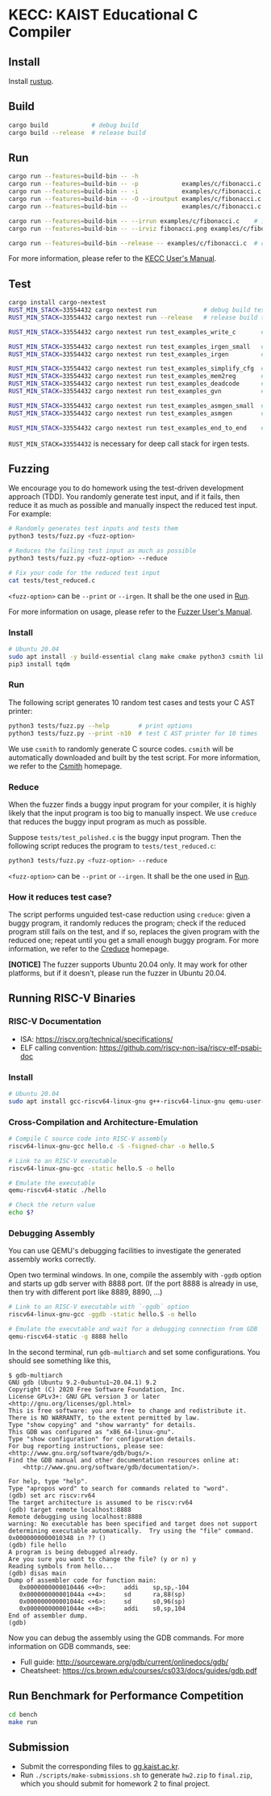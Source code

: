 # KECC: KAIST Educational C Compiler

## Install

Install [rustup](https://rustup.rs/).


## Build

```sh
cargo build            # debug build
cargo build --release  # release build
```


## Run

```sh
cargo run --features=build-bin -- -h                                     # print options
cargo run --features=build-bin -- -p            examples/c/fibonacci.c   # parse
cargo run --features=build-bin -- -i            examples/c/fibonacci.c   # irgen
cargo run --features=build-bin -- -O --iroutput examples/c/fibonacci.c   # optimize
cargo run --features=build-bin --               examples/c/fibonacci.c   # compile

cargo run --features=build-bin -- --irrun examples/c/fibonacci.c    # interprets the IR
cargo run --features=build-bin -- --irviz fibonacci.png examples/c/fibonacci.c    # visualizes the IR

cargo run --features=build-bin --release -- examples/c/fibonacci.c  # compile with release build
```

For more information, please refer to the [KECC User's Manual](bin/README.md).


## Test

```sh
cargo install cargo-nextest
RUST_MIN_STACK=33554432 cargo nextest run             # debug build test
RUST_MIN_STACK=33554432 cargo nextest run --release   # release build test

RUST_MIN_STACK=33554432 cargo nextest run test_examples_write_c       # run write_c test

RUST_MIN_STACK=33554432 cargo nextest run test_examples_irgen_small   # run irgen test using a small subset of examples
RUST_MIN_STACK=33554432 cargo nextest run test_examples_irgen         # run irgen test

RUST_MIN_STACK=33554432 cargo nextest run test_examples_simplify_cfg  # run simplify_cfg test
RUST_MIN_STACK=33554432 cargo nextest run test_examples_mem2reg       # run mem2reg test
RUST_MIN_STACK=33554432 cargo nextest run test_examples_deadcode      # run deadcode test
RUST_MIN_STACK=33554432 cargo nextest run test_examples_gvn           # run gvn test

RUST_MIN_STACK=33554432 cargo nextest run test_examples_asmgen_small  # run asmgen test using a small subset of examples
RUST_MIN_STACK=33554432 cargo nextest run test_examples_asmgen        # run asmgen test

RUST_MIN_STACK=33554432 cargo nextest run test_examples_end_to_end    # run irgen, optimize and asmgen pipeline test
```

`RUST_MIN_STACK=33554432` is necessary for deep call stack for irgen tests.


## Fuzzing

We encourage you to do homework using the test-driven development approach (TDD). You randomly
generate test input, and if it fails, then reduce it as much as possible and manually inspect the
reduced test input. For example:

```sh
# Randomly generates test inputs and tests them
python3 tests/fuzz.py <fuzz-option>

# Reduces the failing test input as much as possible
python3 tests/fuzz.py <fuzz-option> --reduce

# Fix your code for the reduced test input
cat tests/test_reduced.c
```

`<fuzz-option>` can be `--print` or `--irgen`. It shall be the one used in [Run](#run).

For more information on usage, please refer to the [Fuzzer User's Manual](tests/README.md).

### Install

```sh
# Ubuntu 20.04
sudo apt install -y build-essential clang make cmake python3 csmith libcsmith-dev creduce
pip3 install tqdm
```

### Run

The following script generates 10 random test cases and tests your C AST printer:

```sh
python3 tests/fuzz.py --help        # print options
python3 tests/fuzz.py --print -n10  # test C AST printer for 10 times
```

We use `csmith` to randomly generate C source codes. `csmith` will be automatically downloaded and
built by the test script. For more information, we refer to the
[Csmith](https://embed.cs.utah.edu/csmith/) homepage.

### Reduce

When the fuzzer finds a buggy input program for your compiler, it is highly likely that the input
program is too big to manually inspect. We use `creduce` that reduces the buggy input program as
much as possible.

Suppose `tests/test_polished.c` is the buggy input program. Then the following script reduces the
program to `tests/test_reduced.c`:

```sh
python3 tests/fuzz.py <fuzz-option> --reduce
```

`<fuzz-option>` can be `--print` or `--irgen`. It shall be the one used in [Run](#run).

### How it reduces test case?

The script performs unguided test-case reduction using `creduce`: given a buggy program, it randomly
reduces the program; check if the reduced program still fails on the test, and if so, replaces the
given program with the reduced one; repeat until you get a small enough buggy program. For more
information, we refer to the [Creduce](https://embed.cs.utah.edu/creduce/) homepage.

**[NOTICE]** The fuzzer supports Ubuntu 20.04 only. It may work for other platforms, but if it
doesn't, please run the fuzzer in Ubuntu 20.04.

## Running RISC-V Binaries

### RISC-V Documentation

- ISA: <https://riscv.org/technical/specifications/>
- ELF calling convention: <https://github.com/riscv-non-isa/riscv-elf-psabi-doc>

### Install

```sh
# Ubuntu 20.04
sudo apt install gcc-riscv64-linux-gnu g++-riscv64-linux-gnu qemu-user-static gdb-multiarch
```

### Cross-Compilation and Architecture-Emulation

```sh
# Compile C source code into RISC-V assembly
riscv64-linux-gnu-gcc hello.c -S -fsigned-char -o hello.S

# Link to an RISC-V executable
riscv64-linux-gnu-gcc -static hello.S -o hello

# Emulate the executable
qemu-riscv64-static ./hello

# Check the return value
echo $?
```

### Debugging Assembly

You can use QEMU's debugging facilities to investigate the generated assembly works correctly.

Open two terminal windows. In one, compile the assembly with `-ggdb` option and starts up gdb server with 8888 port. (If the port 8888 is already in use, then try with different port like 8889, 8890, ...)

```sh
# Link to an RISC-V executable with `-ggdb` option
riscv64-linux-gnu-gcc -ggdb -static hello.S -o hello

# Emulate the executable and wait for a debugging connection from GDB
qemu-riscv64-static -g 8888 hello 
```

In the second terminal, run `gdb-multiarch` and set some configurations. You should see something like this,

```
$ gdb-multiarch
GNU gdb (Ubuntu 9.2-0ubuntu1~20.04.1) 9.2
Copyright (C) 2020 Free Software Foundation, Inc.
License GPLv3+: GNU GPL version 3 or later <http://gnu.org/licenses/gpl.html>
This is free software: you are free to change and redistribute it.
There is NO WARRANTY, to the extent permitted by law.
Type "show copying" and "show warranty" for details.
This GDB was configured as "x86_64-linux-gnu".
Type "show configuration" for configuration details.
For bug reporting instructions, please see:
<http://www.gnu.org/software/gdb/bugs/>.
Find the GDB manual and other documentation resources online at:
    <http://www.gnu.org/software/gdb/documentation/>.

For help, type "help".
Type "apropos word" to search for commands related to "word".
(gdb) set arc riscv:rv64
The target architecture is assumed to be riscv:rv64
(gdb) target remote localhost:8888
Remote debugging using localhost:8888
warning: No executable has been specified and target does not support
determining executable automatically.  Try using the "file" command.
0x0000000000010348 in ?? ()
(gdb) file hello 
A program is being debugged already.
Are you sure you want to change the file? (y or n) y
Reading symbols from hello...
(gdb) disas main
Dump of assembler code for function main:
   0x0000000000010446 <+0>:     addi    sp,sp,-104
   0x000000000001044a <+4>:     sd      ra,88(sp)
   0x000000000001044c <+6>:     sd      s0,96(sp)
   0x000000000001044e <+8>:     addi    s0,sp,104
End of assembler dump.
(gdb) 
```

Now you can debug the assembly using the GDB commands. For more information on GDB commands, see:

- Full guide: http://sourceware.org/gdb/current/onlinedocs/gdb/
- Cheatsheet: https://cs.brown.edu/courses/cs033/docs/guides/gdb.pdf

## Run Benchmark for Performance Competition

```sh
cd bench
make run
```


## Submission

- Submit the corresponding files to [gg.kaist.ac.kr](https://gg.kaist.ac.kr).
- Run `./scripts/make-submissions.sh` to generate `hw2.zip` to `final.zip`, which you should submit for homework 2 to final project.
